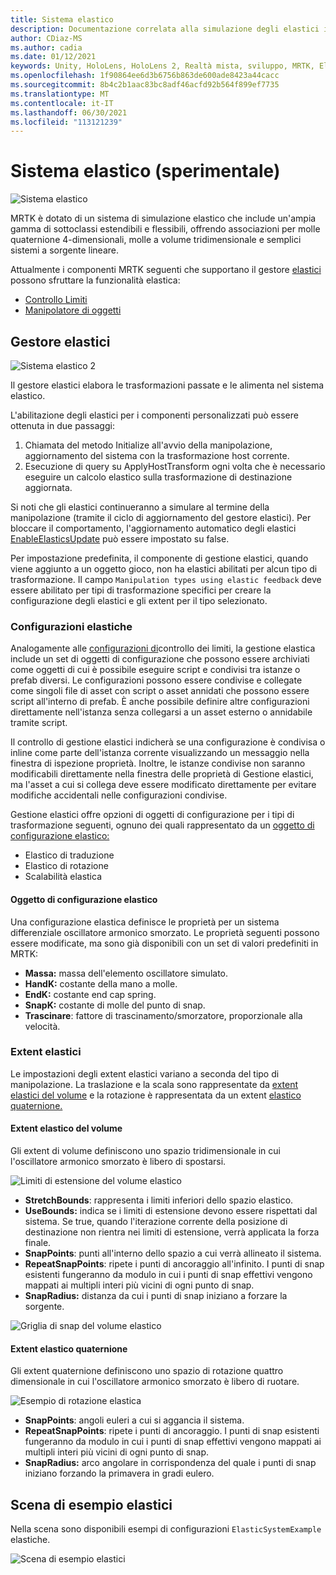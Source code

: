```yaml
---
title: Sistema elastico
description: Documentazione correlata alla simulazione degli elastici in MRTK
author: CDiaz-MS
ms.author: cadia
ms.date: 01/12/2021
keywords: Unity, HoloLens, HoloLens 2, Realtà mista, sviluppo, MRTK, ElasticsSystem,
ms.openlocfilehash: 1f90864ee6d3b6756b863de600ade8423a44cacc
ms.sourcegitcommit: 8b4c2b1aac83bc8adf46acfd92b564f899ef7735
ms.translationtype: MT
ms.contentlocale: it-IT
ms.lasthandoff: 06/30/2021
ms.locfileid: "113121239"
---
```

# <a name="elastic-system-experimental"></a>Sistema elastico (sperimentale)

![Sistema elastico](../images/elastics/Elastics_Main1.gif)

MRTK è dotato di un sistema di simulazione elastico che include un'ampia gamma di sottoclassi estendibili e flessibili, offrendo associazioni per molle quaternione 4-dimensionali, molle a volume tridimensionale e semplici sistemi a sorgente lineare.

Attualmente i componenti MRTK seguenti che supportano il gestore [elastici](xref:Microsoft.MixedReality.Toolkit.Experimental.Physics.ElasticsManager) possono sfruttare la funzionalità elastica:

- [Controllo Limiti](../ux-building-blocks/bounds-control.md)
- [Manipolatore di oggetti](../ux-building-blocks/object-manipulator.md)

## <a name="elastics-manager"></a>Gestore elastici

![Sistema elastico 2](../images/elastics/Elastics_Main.gif)

Il gestore elastici elabora le trasformazioni passate e le alimenta nel sistema elastico.

L'abilitazione degli elastici per i componenti personalizzati può essere ottenuta in due passaggi:

1. Chiamata del metodo Initialize all'avvio della manipolazione, aggiornamento del sistema con la trasformazione host corrente.
1. Esecuzione di query su ApplyHostTransform ogni volta che è necessario eseguire un calcolo elastico sulla trasformazione di destinazione aggiornata.

Si noti che gli elastici continueranno a simulare al termine della manipolazione (tramite il ciclo di aggiornamento del gestore elastici). Per bloccare il comportamento, l'aggiornamento automatico degli elastici [EnableElasticsUpdate](xref:Microsoft.MixedReality.Toolkit.Experimental.Physics.ElasticsManager.EnableElasticsUpdate) può essere impostato su false.

Per impostazione predefinita, il componente di gestione elastici, quando viene aggiunto a un oggetto gioco, non ha elastici abilitati per alcun tipo di trasformazione.
Il campo `Manipulation types using elastic feedback` deve essere abilitato per tipi di trasformazione specifici per creare la configurazione degli elastici e gli extent per il tipo selezionato.

### <a name="elastics-configurations"></a>Configurazioni elastiche

Analogamente alle [configurazioni di](../ux-building-blocks/bounds-control.md#configuration-objects)controllo dei limiti, la gestione elastica include un set di oggetti di configurazione che possono essere archiviati come oggetti di cui è possibile eseguire script e condivisi tra istanze o prefab diversi. Le configurazioni possono essere condivise e collegate come singoli file di asset con script o asset annidati che possono essere script all'interno di prefab. È anche possibile definire altre configurazioni direttamente nell'istanza senza collegarsi a un asset esterno o annidabile tramite script.

Il controllo di gestione elastici indicherà se una configurazione è condivisa o inline come parte dell'istanza corrente visualizzando un messaggio nella finestra di ispezione proprietà. Inoltre, le istanze condivise non saranno modificabili direttamente nella finestra delle proprietà di Gestione elastici, ma l'asset a cui si collega deve essere modificato direttamente per evitare modifiche accidentali nelle configurazioni condivise.

Gestione elastici offre opzioni di oggetti di configurazione per i tipi di trasformazione seguenti, ognuno dei quali rappresentato da un [oggetto di configurazione elastico:](#elastic-configuration-object)

- Elastico di traduzione
- Elastico di rotazione
- Scalabilità elastica

#### <a name="elastic-configuration-object"></a>Oggetto di configurazione elastico

Una configurazione elastica definisce le proprietà per un sistema differenziale oscillatore armonico smorzato.
Le proprietà seguenti possono essere modificate, ma sono già disponibili con un set di valori predefiniti in MRTK:

- **Massa:** massa dell'elemento oscillatore simulato.
- **HandK:** costante della mano a molle.
- **EndK:** costante end cap spring.
- **SnapK:** costante di molle del punto di snap.
- **Trascinare**: fattore di trascinamento/smorzatore, proporzionale alla velocità.

### <a name="elastics-extents"></a>Extent elastici

Le impostazioni degli extent elastici variano a seconda del tipo di manipolazione. La traslazione e la scala sono rappresentate da [extent elastici del volume](#volume-elastic-extent) e la rotazione è rappresentata da un extent [elastico quaternione.](#quaternion-elastic-extent)

#### <a name="volume-elastic-extent"></a>Extent elastico del volume

Gli extent di volume definiscono uno spazio tridimensionale in cui l'oscillatore armonico smorzato è libero di spostarsi.

![Limiti di estensione del volume elastico](../images/elastics/Elastics_Volume_Bounds.gif)

- **StretchBounds**: rappresenta i limiti inferiori dello spazio elastico.
- **UseBounds:** indica se i limiti di estensione devono essere rispettati dal sistema. Se true, quando l'iterazione corrente della posizione di destinazione non rientra nei limiti di estensione, verrà applicata la forza finale.
- **SnapPoints**: punti all'interno dello spazio a cui verrà allineato il sistema.
- **RepeatSnapPoints**: ripete i punti di ancoraggio all'infinito. I punti di snap esistenti fungeranno da modulo in cui i punti di snap effettivi vengono mappati ai multipli interi più vicini di ogni punto di snap.
- **SnapRadius:** distanza da cui i punti di snap iniziano a forzare la sorgente.

![Griglia di snap del volume elastico](../images/elastics/Elastics_Volume_Snap.gif)

#### <a name="quaternion-elastic-extent"></a>Extent elastico quaternione

Gli extent quaternione definiscono uno spazio di rotazione quattro dimensionale in cui l'oscillatore armonico smorzato è libero di ruotare.

![Esempio di rotazione elastica](../images/elastics/Elastics_Rotation.gif)

- **SnapPoints**: angoli euleri a cui si aggancia il sistema.
- **RepeatSnapPoints**: ripete i punti di ancoraggio. I punti di snap esistenti fungeranno da modulo in cui i punti di snap effettivi vengono mappati ai multipli interi più vicini di ogni punto di snap.
- **SnapRadius:** arco angolare in corrispondenza del quale i punti di snap iniziano forzando la primavera in gradi eulero.

## <a name="elastics-example-scene"></a>Scena di esempio elastici

Nella scena sono disponibili esempi di configurazioni `ElasticSystemExample` elastiche.

![Scena di esempio elastici](../images/elastics/Elastics_Example_Scene.png)
